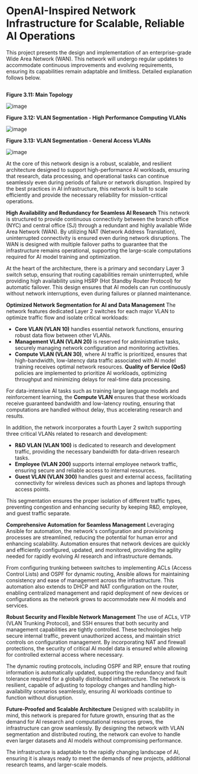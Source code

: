 # **OpenAI-Inspired Network Infrastructure for Scalable, Reliable AI Operations**
This project presents the design and implementation of an enterprise-grade Wide Area Network (WAN).
This network will undergo regular updates to accommodate continuous improvements and evolving requirements, ensuring its capabilities remain adaptable and limitless. 
Detailed explanation follows below.
##

**Figure 3.11: Main Topology**

![image](https://github.com/user-attachments/assets/29e34b99-1105-413d-b282-71f13fa60433)


**Figure 3.12: VLAN Segmentation - High Performance Computing VLANs**

![image](https://github.com/user-attachments/assets/f2408ec4-0ca7-4c90-9eff-c22db12c8574)


**Figure 3.13: VLAN Segmentation - General Access VLANs**

![image](https://github.com/user-attachments/assets/6fe4f79a-0f5d-4777-b47a-89dee45562ee)


At the core of this network design is a robust, scalable, and resilient architecture designed to support high-performance AI workloads, ensuring that research, data processing, and operational tasks can continue seamlessly even during periods of failure or network disruption. Inspired by the best practices in AI infrastructure, this network is built to scale efficiently and provide the necessary reliability for mission-critical operations. <br/>

**High Availability and Redundancy for Seamless AI Research**
This network is structured to provide continuous connectivity between the branch office (NYC) and central office (SJ) through a redundant and highly available Wide Area Network (WAN). By utilizing NAT (Network Address Translation), uninterrupted connectivity is ensured even during network disruptions. The WAN is designed with multiple failover paths to guarantee that the infrastructure remains operational, supporting the large-scale computations required for AI model training and optimization. <br/>

At the heart of the architecture, there is a primary and secondary Layer 3 switch setup, ensuring that routing capabilities remain uninterrupted, while providing high availability using HSRP (Hot Standby Router Protocol) for automatic failover. This design ensures that AI models can run continuously without network interruptions, even during failures or planned maintenance. <br/>

**Optimized Network Segmentation for AI and Data Management**
The network features dedicated Layer 2 switches for each major VLAN to optimize traffic flow and isolate critical workloads: <br/>

- **Core VLAN (VLAN 10)** handles essential network functions, ensuring robust data flow between other VLANs.
- **Management VLAN (VLAN 20)** is reserved for administrative tasks, securely managing network configuration and monitoring activities.
- **Compute VLAN (VLAN 30)**, where AI traffic is prioritized, ensures that high-bandwidth, low-latency data traffic associated with AI model training receives optimal network resources.
  **Quality of Service (QoS)** policies are implemented to prioritize AI workloads, optimizing throughput and minimizing delays for real-time data processing. <br/>
  
For data-intensive AI tasks such as training large language models and reinforcement learning, the **Compute VLAN** ensures that these workloads receive guaranteed bandwidth and low-latency routing, ensuring that computations are handled without delay, thus accelerating research and results. <br/>

In addition, the network incorporates a fourth Layer 2 switch supporting three critical VLANs related to research and development: <br/>

- **R&D VLAN (VLAN 100)** is dedicated to research and development traffic, providing the necessary bandwidth for data-driven research tasks.
- **Employee (VLAN 200)** supports internal employee network traffic, ensuring secure and reliable access to internal resources.
- **Guest VLAN (VLAN 300)** handles guest and external access, facilitating connectivity for wireless devices such as phones and laptops through access points. <br/>

This segmentation ensures the proper isolation of different traffic types, preventing congestion and enhancing security by keeping R&D, employee, and guest traffic separate. <br/>

**Comprehensive Automation for Seamless Management**
Leveraging Ansible for automation, the network's configuration and provisioning processes are streamlined, reducing the potential for human error and enhancing scalability. Automation ensures that network devices are quickly and efficiently configured, updated, and monitored, providing the agility needed for rapidly evolving AI research and infrastructure demands. <br/>

From configuring trunking between switches to implementing ACLs (Access Control Lists) and OSPF for dynamic routing, Ansible allows for maintaining consistency and ease of management across the infrastructure. This automation also extends to DHCP and NAT configuration on the router, enabling centralized management and rapid deployment of new devices or configurations as the network grows to accommodate new AI models and services. <br/>

**Robust Security and Flexible Network Management**
The use of ACLs, VTP (VLAN Trunking Protocol), and SSH ensures that both security and management capabilities are tightly controlled. These technologies help secure internal traffic, prevent unauthorized access, and maintain strict controls on configuration management. By incorporating NAT and firewall protections, the security of critical AI model data is ensured while allowing for controlled external access where necessary. <br/>

The dynamic routing protocols, including OSPF and RIP, ensure that routing information is automatically updated, supporting the redundancy and fault tolerance required for a globally distributed infrastructure. The network is resilient, capable of adjusting to topology changes and handling high-availability scenarios seamlessly, ensuring AI workloads continue to function without disruption. <br/>

**Future-Proofed and Scalable Architecture**
Designed with scalability in mind, this network is prepared for future growth, ensuring that as the demand for AI research and computational resources grows, the infrastructure can grow seamlessly. By designing the network with VLAN segmentation and distributed routing, the network can evolve to handle even larger datasets and AI models without compromising performance. <br/>

The infrastructure is adaptable to the rapidly changing landscape of AI, ensuring it is always ready to meet the demands of new projects, additional research teams, and larger-scale models. <br/>



